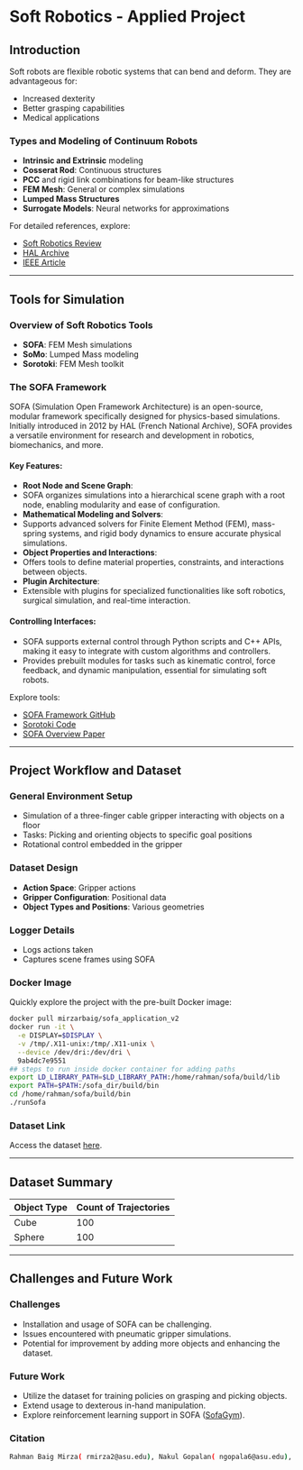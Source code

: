   # Soft Robotics - Applied Project

## Introduction
Soft robots are flexible robotic systems that can bend and deform. They are advantageous for:
- Increased dexterity
- Better grasping capabilities
- Medical applications

### Types and Modeling of Continuum Robots
- **Intrinsic and Extrinsic** modeling
- **Cosserat Rod**: Continuous structures
- **PCC** and rigid link combinations for beam-like structures
- **FEM Mesh**: General or complex simulations
- **Lumped Mass Structures**
- **Surrogate Models**: Neural networks for approximations

For detailed references, explore:
- [Soft Robotics Review](https://onlinelibrary.wiley.com/doi/full/10.1002/aisy.202200367)
- [HAL Archive](https://hal.science/hal-04334544v1/file/2112.03645.pdf)
- [IEEE Article](https://ieeexplore.ieee.org/stamp/stamp.jsp?tp=&arnumber=10136424)

---

## Tools for Simulation

### Overview of Soft Robotics Tools
- **SOFA**: FEM Mesh simulations
- **SoMo**: Lumped Mass modeling
- **Sorotoki**: FEM Mesh toolkit

### The SOFA Framework
SOFA (Simulation Open Framework Architecture) is an open-source, modular framework specifically designed for physics-based simulations. Initially introduced in 2012 by HAL (French National Archive), SOFA provides a versatile environment for research and development in robotics, biomechanics, and more.

#### Key Features:
- **Root Node and Scene Graph**:
- SOFA organizes simulations into a hierarchical scene graph with a root node, enabling modularity and ease of configuration.
- **Mathematical Modeling and Solvers**:
- Supports advanced solvers for Finite Element Method (FEM), mass-spring systems, and rigid body dynamics to ensure accurate physical simulations.
- **Object Properties and Interactions**:
- Offers tools to define material properties, constraints, and interactions between objects.
- **Plugin Architecture**:
- Extensible with plugins for specialized functionalities like soft robotics, surgical simulation, and real-time interaction.

#### Controlling Interfaces:
- SOFA supports external control through Python scripts and C++ APIs, making it easy to integrate with custom algorithms and controllers.
- Provides prebuilt modules for tasks such as kinematic control, force feedback, and dynamic manipulation, essential for simulating soft robots.

Explore tools:
- [SOFA Framework GitHub](https://github.com/sofa-framework)
- [Sorotoki Code](https://bjcaasenbrood.github.io/SorotokiCode/)
- [SOFA Overview Paper](https://www.lirmm.fr/~gilles/papers/faure_springer12.pdf)

---

## Project Workflow and Dataset

### General Environment Setup
- Simulation of a three-finger cable gripper interacting with objects on a floor
- Tasks: Picking and orienting objects to specific goal positions
- Rotational control embedded in the gripper

### Dataset Design
- **Action Space**: Gripper actions
- **Gripper Configuration**: Positional data
- **Object Types and Positions**: Various geometries

### Logger Details
- Logs actions taken
- Captures scene frames using SOFA

### Docker Image
Quickly explore the project with the pre-built Docker image:
```bash
docker pull mirzarbaig/sofa_application_v2
docker run -it \
  -e DISPLAY=$DISPLAY \
  -v /tmp/.X11-unix:/tmp/.X11-unix \
  --device /dev/dri:/dev/dri \
  9ab4dc7e9551
## steps to run inside docker container for adding paths
export LD_LIBRARY_PATH=$LD_LIBRARY_PATH:/home/rahman/sofa/build/lib
export PATH=$PATH:/sofa_dir/build/bin
cd /home/rahman/sofa/build/bin
./runSofa
```

### Dataset Link
Access the dataset [here](https://drive.google.com/file/d/1c2X_SopB0AovaBwLmH0h0JhwIudQu1AH/view?usp=drive_link).

---

## Dataset Summary
| Object Type | Count of Trajectories |
|-------------|-----------------------|
| Cube        | 100                   |
| Sphere      | 100                   |

---

## Challenges and Future Work

### Challenges
- Installation and usage of SOFA can be challenging.
- Issues encountered with pneumatic gripper simulations.
- Potential for improvement by adding more objects and enhancing the dataset.

### Future Work
- Utilize the dataset for training policies on grasping and picking objects.
- Extend usage to dexterous in-hand manipulation.
- Explore reinforcement learning support in SOFA ([SofaGym](https://github.com/SofaDefrost/SofaGym)).

### Citation
```bash
Rahman Baig Mirza( rmirza2@asu.edu), Nakul Gopalan( ngopala6@asu.edu), Arizona State University.
```
